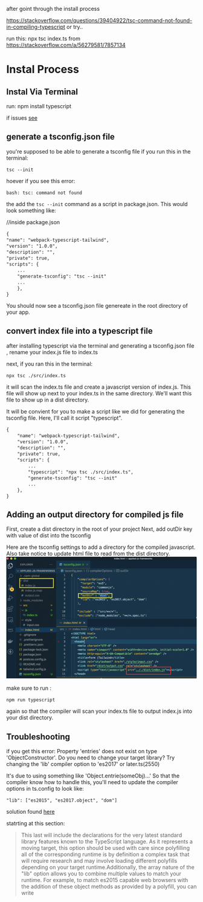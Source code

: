 after goint through the install process

https://stackoverflow.com/questions/39404922/tsc-command-not-found-in-compiling-typescript
or try..

run this: npx tsc index.ts
from https://stackoverflow.com/a/56279581/7857134

# Instal Process

## Instal Via Terminal

run:
npm install typescript

if issues [see](https://hdorgeval.gitbooks.io/setup-your-mac-to-develop-nativescript-apps/content/define-your-project-as-a-typescript-project.html)

## generate a tsconfig.json file

you're supposed to be able to generate a tsconfig file if you run this in the terminal:

    tsc --init

hoever if you see this error:

    bash: tsc: command not found

the add the `tsc --init` command as a script in package.json. This would look something like:

//inside package.json

    {
    "name": "webpack-typescript-tailwind",
    "version": "1.0.0",
    "description": "",
    "private": true,
    "scripts": {
        ...
        "generate-tsconfig": "tsc --init"
        ...
        },
    }

You should now see a tsconfig.json file genereate in the root directory of your app.

## convert index file into a typescript file

after installing typescript via the terminal and generating a tsconfig.json file , rename your index.js file to index.ts

next, if you ran this in the terminal:

    npx tsc ./src/index.ts

it will scan the index.ts file and create a javascript version of index.js. This file will show up next to your index.ts in the same directory. We'll want this file to show up in a dist directory.

It will be convient for you to make a script like we did for generating the tsconfig file. Here, I'll call it script "typescript".

    {
        "name": "webpack-typescript-tailwind",
        "version": "1.0.0",
        "description": "",
        "private": true,
        "scripts": {
            ...
            "typescript": "npx tsc ./src/index.ts",
            "generate-tsconfig": "tsc --init"
            ...
        },
    }

## Adding an output directory for compiled js file

First, create a dist directory in the root of your project
Next, add outDir key with value of dist into the tsconfig

Here are the tsconfig settings to add a directory for the compiled javascript. Also take notice to update html file to read from the dist directory.
![set up](./images/tsConfigOutDirSetup.png?raw=true "Optional Title")

make sure to run :

    npm run typescript

again so that the compiler will scan your index.ts file to output index.js into your dist directory.

## Troubleshooting

if you get this error:
Property 'entries' does not exist on type 'ObjectConstructor'. Do you need to change your target library? Try changing the 'lib' compiler option to 'es2017' or later.ts(2550)

It's due to using something like 'Object.entrie(someObj)...'
So that the compiler know how to handle this, you'll need to update the compiler options in ts.config to look like:

    "lib": ["es2015", "es2017.object", "dom"]

solution found [here](https://stackoverflow.com/questions/45422573/property-entries-does-not-exist-on-type-objectconstructor)

statrting at this section:

> This last will include the declarations for the very latest standard library features known to the TypeScript language. As it represents a moving target, this option should be used with care since polyfilling all of the corresponding runtime is by definition a complex task that will require research and may involve loading different polyfills depending on your target runtime.Additionally, the array nature of the "lib" option allows you to combine multiple values to match your runtime. For example, to match es2015 capable web browsers with the addition of these object methods as provided by a polyfill, you can write
